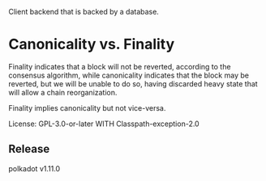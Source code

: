 Client backend that is backed by a database.

# Canonicality vs. Finality

Finality indicates that a block will not be reverted, according to the consensus algorithm,
while canonicality indicates that the block may be reverted, but we will be unable to do so,
having discarded heavy state that will allow a chain reorganization.

Finality implies canonicality but not vice-versa.

License: GPL-3.0-or-later WITH Classpath-exception-2.0


## Release

polkadot v1.11.0
